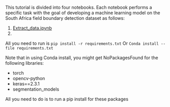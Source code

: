 This tutorial is divided into four notebooks. Each notebook performs a specific task with the goal of developing a machine learning model on the South Africa field boundary detection dataset as follows:

1. [Extract_data.ipynb](https://github.com/radiantearth/mlhub-tutorials/blob/mali-crop-type/notebooks/South-Africa-Field-Boundary/1.%20Extract_data.ipynb)
2. 
All you need to run is 
`pip install -r requirements.txt`
Or `Conda install --file requirements.txt`

Note that in using Conda install, you might get NoPackagesFound for the following libraries:

  - torch
  - opencv-python
  - keras==2.3.1
  - segmentation_models

All you need to do is to run a pip install for these packages
